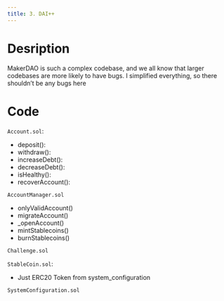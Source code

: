 ```yaml
---
title: 3. DAI++
---
```

# Desription
MakerDAO is such a complex codebase, and we all know that larger codebases are more likely to have bugs. I simplified everything, so there shouldn’t be any bugs here

# Code
`Account.sol`:
- deposit():
- withdraw():
- increaseDebt():
- decreaseDebt():
- isHealthy():
- recoverAccount():

`AccountManager.sol`
- onlyValidAccount()
- migrateAccount()
- _openAccount()
- mintStablecoins()
- burnStablecoins()

`Challenge.sol`

`StableCoin.sol`:
- Just ERC20 Token from system_configuration

`SystemConfiguration.sol`

